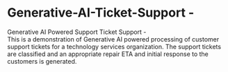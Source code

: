# Generative-AI-Ticket-Support -
Generative AI Powered Support Ticket Support -  
This is a demonstration of Generative AI powered processing of customer support tickets for a technology services organization.
The support tickets are classified and an appropriate repair ETA and initial response to the customers is generated.
